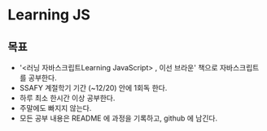# Learning JS

## 목표

- '<러닝 자바스크립트Learning JavaScript> , 이선 브라운'  책으로 자바스크립트를 공부한다.
- SSAFY 계절학기 기간 (~12/20) 안에 1회독 한다.
- 하루 최소 한시간 이상 공부한다.
- 주말에도 빠지지 않는다.
- 모든 공부 내용은 README 에 과정을 기록하고, github 에 남긴다. 